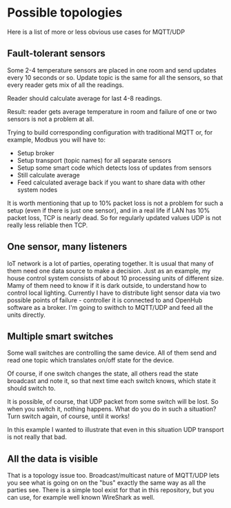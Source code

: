 # Possible topologies

Here is a list of more or less obvious use cases for MQTT/UDP

## Fault-tolerant sensors 

Some 2-4 temperature sensors are placed in one room and send
updates every 10 seconds or so. Update topic is the same for all the
sensors, so that every reader gets mix of all the readings.

Reader should calculate average for last 4-8 readings.

Result: reader gets average temperature in room and failure of
one or two sensors is not a problem at all.

Trying to build corresponding configuration with traditional MQTT or,
for example, Modbus you will have to:

* Setup broker
* Setup transport (topic names) for all separate sensors
* Setup some smart code which detects loss of updates from sensors
* Still calculate average
* Feed calculated average back if you want to share data with other system nodes

It is worth mentioning that up to 10% packet loss is not a problem for
such a setup (even if there is just one sensor), and in a real life if
LAN has 10% packet loss, TCP is nearly dead. So for regularly updated
values UDP is not really less reliable then TCP.

## One sensor, many listeners

IoT network is a lot of parties, operating together. It is usual that
many of them need one data source to make a decision. Just as an example,
my house control system consists of about 10 processing units of different
size. Mamy of them need to know if it is dark outside, to understand how
to control local lighting. Currently I have to distribute light sensor data
via two possible points of failure - controller it is connected to and
OpenHub software as a broker. I'm going to swithch to MQTT/UDP and feed
all the units directly.

## Multiple smart switches

Some wall switches are controlling the same device. All of them send
and read one topic which translates on/off state for the device.

Of course, if one switch changes the state, all others read the state broadcast
and note it, so that next time each switch knows, which state it should
switch to.

It is possible, of course, that UDP packet from some switch will be lost.
So when you switch it, nothing happens. What do you do in such a situation?
Turn switch again, of course, until it works!

In this example I wanted to illustrate that even in this situation UDP
transport is not really that bad.

## All the data is visible

That is a topology issue too. Broadcast/multicast nature of MQTT/UDP
lets you see what is going on on the "bus" exactly the same way as
all the parties see. There is a simple tool exist for that in this
repository, but you can use, for example well known WireShark as well.
